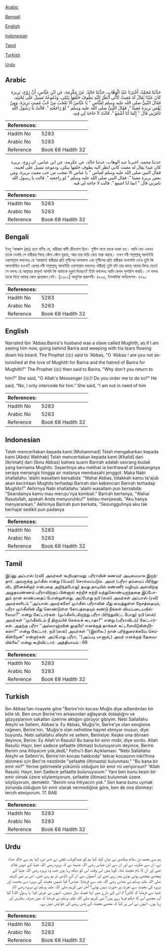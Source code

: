 [Arabic](#arabic)

[Bengali](#bengali)

[English](#english)

[Indonesian](#indonesian)

[Tamil](#tamil)

[Turkish](#turkish)

[Urdu](#urdu)

## Arabic


<div dir="rtl" lang="ar" style={{fontSize:'larger',backgroundColor:'#f8f9fa',padding:20}}>
حَدَّثَنَا مُحَمَّدٌ، أَخْبَرَنَا عَبْدُ الْوَهَّابِ، حَدَّثَنَا خَالِدٌ، عَنْ عِكْرِمَةَ، عَنِ ابْنِ عَبَّاسٍ، أَنَّ زَوْجَ، بَرِيرَةَ كَانَ عَبْدًا يُقَالُ لَهُ مُغِيثٌ كَأَنِّي أَنْظُرُ إِلَيْهِ يَطُوفُ خَلْفَهَا يَبْكِي، وَدُمُوعُهُ تَسِيلُ عَلَى لِحْيَتِهِ، فَقَالَ النَّبِيُّ صلى الله عليه وسلم لِعَبَّاسٍ ‏"‏ يَا عَبَّاسُ أَلاَ تَعْجَبُ مِنْ حُبِّ مُغِيثٍ بَرِيرَةَ، وَمِنْ بُغْضِ بَرِيرَةَ مُغِيثًا ‏"‏‏.‏ فَقَالَ النَّبِيُّ صلى الله عليه وسلم ‏"‏ لَوْ رَاجَعْتِهِ ‏"‏‏.‏ قَالَتْ يَا رَسُولَ اللَّهِ تَأْمُرُنِي قَالَ ‏"‏ إِنَّمَا أَنَا أَشْفَعُ ‏"‏‏.‏ قَالَتْ لاَ حَاجَةَ لِي فِيهِ‏.‏
</div>
<div style={{backgroundColor:'#f8f9fa',padding:20, marginBottom: 10}}><table> <thead> <tr> <th>References:</th> <th></th> </tr> </thead> <tbody><tr><td>Hadith No</td><td>5283</td></tr><tr><td>Arabic No</td><td>5283</td></tr><tr><td>Reference</td><td>Book 68 Hadith 32</td></tr></tbody></table></div>


<div dir="rtl" lang="ar" style={{fontSize:'larger',backgroundColor:'#f8f9fa',padding:20}}>
حدثنا محمد، اخبرنا عبد الوهاب، حدثنا خالد، عن عكرمة، عن ابن عباس، ان زوج، بريرة كان عبدا يقال له مغيث كاني انظر اليه يطوف خلفها يبكي، ودموعه تسيل على لحيته، فقال النبي صلى الله عليه وسلم لعباس " يا عباس الا تعجب من حب مغيث بريرة، ومن بغض بريرة مغيثا ". فقال النبي صلى الله عليه وسلم " لو راجعته ". قالت يا رسول الله تامرني قال " انما انا اشفع ". قالت لا حاجة لي فيه
</div>
<div style={{backgroundColor:'#f8f9fa',padding:20, marginBottom: 10}}><table> <thead> <tr> <th>References:</th> <th></th> </tr> </thead> <tbody><tr><td>Hadith No</td><td>5283</td></tr><tr><td>Arabic No</td><td>5283</td></tr><tr><td>Reference</td><td>Book 68 Hadith 32</td></tr></tbody></table></div>

## Bengali


<div dir="ltr" lang="bn" style={{fontSize:'larger',backgroundColor:'#f8f9fa',padding:20}}>
ইবনু ‘আব্বাস (রাঃ) হতে বর্ণিত যে, বারীরার স্বামী ক্রীতদাস ছিল। মুগীস নামে তাকে ডাকা হত। আমি যেন এখনও তাকে দেখছি সে বারীরার পিছে কেঁদে কেঁদে ঘুরছে, আর তার দাড়ি বেয়ে অশ্রু ঝরছে। তখন নবী সাল্লাল্লাহু আলাইহি ওয়াসাল্লাম বললেনঃ হে ‘আব্বাস! বারীরার প্রতি মুগীসের ভালবাসা এবং মুগীসের প্রতি বারীরার অনাসক্তি দেখে তুমি কি আশ্চর্যান্বিত হওনা? এরপর নবী সাল্লাল্লাহু আলাইহি ওয়াসাল্লাম বললেনঃ বারীরা) তুমি যদি তার কাছে আবার ফিরে যেতে! সে বললঃ হে আল্লাহর রাসূল! আপনি কি আমাকে হুকুম দিচ্ছেন? তিনি বললেনঃ আমি কেবল সুপারিশ করছি। সে বললঃ তাকে দিয়ে আমার কোন প্রয়োজন নেই। [৫২৮০] আধুনিক প্রকাশনী- ৪৮৯৫, ইসলামিক ফাউন্ডেশন- ৪৭৯০
</div>
<div style={{backgroundColor:'#f8f9fa',padding:20, marginBottom: 10}}><table> <thead> <tr> <th>References:</th> <th></th> </tr> </thead> <tbody><tr><td>Hadith No</td><td>5283</td></tr><tr><td>Arabic No</td><td>5283</td></tr><tr><td>Reference</td><td>Book 68 Hadith 32</td></tr></tbody></table></div>

## English


<div dir="ltr" lang="en" style={{fontSize:'larger',backgroundColor:'#f8f9fa',padding:20}}>
Narrated Ibn 'Abbas:Barira's husband was a slave called Mughith, as if I am seeing him now, going behind Barira and weeping with his tears flowing down his beard. The Prophet (ﷺ) said to 'Abbas, "O 'Abbas ! are you not astonished at the love of Mughith for Barira and the hatred of Barira for Mughith?" The Prophet (ﷺ) then said to Barira, "Why don't you return to him?" She said, "O Allah's Messenger (ﷺ)! Do you order me to do so?" He said, "No, I only intercede for him." She said, "I am not in need of him
</div>
<div style={{backgroundColor:'#f8f9fa',padding:20, marginBottom: 10}}><table> <thead> <tr> <th>References:</th> <th></th> </tr> </thead> <tbody><tr><td>Hadith No</td><td>5283</td></tr><tr><td>Arabic No</td><td>5283</td></tr><tr><td>Reference</td><td>Book 68 Hadith 32</td></tr></tbody></table></div>

## Indonesian


<div dir="ltr" lang="id" style={{fontSize:'larger',backgroundColor:'#f8f9fa',padding:20}}>
Telah menceritakan kepada kami [Muhammad] Telah mengabarkan kepada kami [Abdul Wahhab] Telah menceritakan kepada kami [Khalid] dari [Ikrimah] dari [Ibnu Abbas] bahwa suami Barirah adalah seorang budak yang bernama Mughits. Sepertinya aku melihat ia berthawaf di belakangnya seraya menangis hingga air matanya membasahi jenggot. Maka Nabi shallallahu 'alaihi wasallam bersabda: "Wahai Abbas, tidakkah kamu ta'ajub akan kecintaan Mughits terhadap Barirah dan kebencian Barirah terhadap Mughits?" Akhirnya Nabi shallallahu 'alaihi wasallam pun bersabda: "Seandainya kamu mau meruju'nya kembali." Barirah bertanya, "Wahai Rasulullah, apakah Anda menyuruhku?" beliau menjawab, "Aku hanya menyarankan." Akhirnya Barirah pun berkata, "Sesungguhnya aku tak berhajat sedikit pun padanya
</div>
<div style={{backgroundColor:'#f8f9fa',padding:20, marginBottom: 10}}><table> <thead> <tr> <th>References:</th> <th></th> </tr> </thead> <tbody><tr><td>Hadith No</td><td>5283</td></tr><tr><td>Arabic No</td><td>5283</td></tr><tr><td>Reference</td><td>Book 68 Hadith 32</td></tr></tbody></table></div>

## Tamil


<div dir="ltr" lang="ta" style={{fontSize:'larger',backgroundColor:'#f8f9fa',padding:20}}>
இப்னு அப்பாஸ் (ரலி) அவர்கள் கூறியதாவது: பரீராவின் கணவர் அடிமையாக இருந்தார். அவருக்கு முஃகீஸ் என்று (பெயர்) சொல்லப்படும். அவர் (பரீரா தம்மைப் பிரிந்துவிட நினைக்கிறார் என்பதை அறிந்தபோது) தமது தாடியில் கண்ணீர் வழியும் அளவிற்கு அழுதவண்ணம் பரீராவிற்குப் பின்னால் சுற்றிச் சுற்றி வந்துகொண்டிருந்ததை இப்போதும் நான் காண்பதைப் போன்றுள்ளது. அப்போது நபி (ஸல்) அவர்கள் அப்பாஸ் (ரலி) அவர்களிடம் ‘‘அப்பாஸ் அவர்களே! முஃகீஸ் பரீராவின் மீது வைத்துள்ள நேசத்தையும், பரீரா முஃகீஸின் மீது கொண்டுள்ள கோபத்தையும் கண்டு நீங்கள் வியப்படையவில்லையா?” என்று கேட்டார்கள். (முஃகீஸிடமிருந்து பரீரா பிரிந்துவிட்ட போது) நபி (ஸல்) அவர்கள் ‘‘முஃகீஸிடம் நீ திரும்பிச் செல்லக் கூடாதா?” என்று (பரீராவிடம்) கேட்டார்கள். அதற்கு பரீரா ‘‘அல்லாஹ்வின் தூதரே! எனக்குத் தாங்கள் கட்டளையிடுகின்றீர்களா?” என்று கேட்டார். நபி (ஸல்) அவர்கள் ‘‘(இல்லை.) நான் பரிந்துரைக்கவே செய்கின்றேன்” என்றார்கள். அப்போது பரீரா, ‘‘(அப்படி யானால்,) அவர் எனக்குத் தேவையில்லை” என்று கூறிவிட்டார். அத்தியாயம் : 68
</div>
<div style={{backgroundColor:'#f8f9fa',padding:20, marginBottom: 10}}><table> <thead> <tr> <th>References:</th> <th></th> </tr> </thead> <tbody><tr><td>Hadith No</td><td>5283</td></tr><tr><td>Arabic No</td><td>5283</td></tr><tr><td>Reference</td><td>Book 68 Hadith 32</td></tr></tbody></table></div>

## Turkish


<div dir="ltr" lang="tr" style={{fontSize:'larger',backgroundColor:'#f8f9fa',padding:20}}>
İbn Abbas'tan rivayete göre "Berire'nin kocası Muğis diye adlandırılan bir köle idi. Ben onun Berire'nin arkasından ağlayarak dolaştığını ve gözyaşlarının sakalları üzerine aktığını görüyor gibiyim. Nebi Sallallahu Aleyhi ve Sellem, Abbas'a: Ey Abbas, Muğis'in, Berire'ye olan sevgisine rağmen, Berire'nin, 'Muğis'e olan nefretine hayret etmiyor musun, diye buyurdu. Nebi sallallahu a1eyhi ve sellem, Berirelye: Keşke ona dönsen deyince, Berire: Ey Allah'ın Rasulü! Bu bana bir emir midir, diye sordu. Allah Rasulü: Hayır, ben sadece şefaatte (iltimas) bulunuyorum deyince, Berire: Benim ona ihtiyacım yok,dedL" Fethu'l-Bari Açıklaması: "Nebi Sallallahu Aleyhi ve Sellem'in, Berire'nin kocası hakkında" tekrar kocasının niki!!hına dönmesi için Beri're nezdinde "şefaatte (iltimasta) bulunması." "Bu bana bir emir mi?" Yerine getirmekle yükümlü olduğum bir emir mi veriyorsun? "Allah Rasulü: Hayır, ben Sadece şefaatte bulunuyorum." Yani ben bunu kesin bir emir olmak üzere söylemiyorum, şefaatte (iltimas) bulunmak üzere söylüyorum, demektir. "Benim ona ihtiyacım yok." Sen bana bunu uymak zorunda olduğum bir emir olarak vermediğine göre, ben de ona dönmeyi tercih etmiyorum. 17. BAB
</div>
<div style={{backgroundColor:'#f8f9fa',padding:20, marginBottom: 10}}><table> <thead> <tr> <th>References:</th> <th></th> </tr> </thead> <tbody><tr><td>Hadith No</td><td>5283</td></tr><tr><td>Arabic No</td><td>5283</td></tr><tr><td>Reference</td><td>Book 68 Hadith 32</td></tr></tbody></table></div>

## Urdu


<div dir="rtl" lang="ur" style={{fontSize:'larger',backgroundColor:'#f8f9fa',padding:20}}>
ہم سے محمد بن سلام بیکندی نے بیان کیا، کہا ہم کو عبدالوہاب ثقفی نے خبر دی، کہا ہم سے خالد حذاء نے، ان سے عکرمہ نے اور ان سے ابن عباس رضی اللہ عنہما نے کہ بریرہ رضی اللہ عنہا کے شوہر غلام تھے اور ان کا نام مغیث تھا۔ گویا میں اس وقت اس کو دیکھ رہا ہوں جب وہ بریرہ رضی اللہ عنہا کے پیچھے پیچھے روتے ہوئے پھر رہے تھے اور آنسوؤں سے ان کی ڈاڑھی تر ہو رہی تھی۔ اس پر نبی کریم صلی اللہ علیہ وسلم نے عباس رضی اللہ عنہ سے فرمایا: عباس! کیا تمہیں مغیث کی بریرہ سے محبت اور بریرہ کی مغیث سے نفرت پر حیرت نہیں ہوئی؟ آخر نبی کریم صلی اللہ علیہ وسلم نے بریرہ رضی اللہ عنہا سے فرمایا کہ کاش! تم اس کے بارے میں اپنا فیصلہ بدل دیتیں۔ انہوں نے عرض کیا: یا رسول اللہ! کیا آپ مجھے اس کا حکم فرما رہے ہیں؟ نبی کریم صلی اللہ علیہ وسلم نے فرمایا کہ میں صرف سفارش کر رہا ہوں۔ انہوں نے اس پر کہا کہ مجھے مغیث کے پاس رہنے کی خواہش نہیں ہے۔
</div>
<div style={{backgroundColor:'#f8f9fa',padding:20, marginBottom: 10}}><table> <thead> <tr> <th>References:</th> <th></th> </tr> </thead> <tbody><tr><td>Hadith No</td><td>5283</td></tr><tr><td>Arabic No</td><td>5283</td></tr><tr><td>Reference</td><td>Book 68 Hadith 32</td></tr></tbody></table></div>